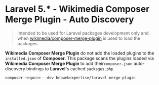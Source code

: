# Laravel 5.* - Wikimedia Composer Merge Plugin - Auto Discovery

> Intended to be used for Laravel packages development only and when [wikimedia/composer-merge-plugin](https://github.com/wikimedia/composer-merge-plugin) is used to load the packages.

__Wikimedia Composer Merge Plugin__ do not add the loaded plugins to the `installed.json` of __Composer__.
This package scans the plugins loaded via __Wikimedia Composer Merge Plugin__ to add their`composer.json` auto-discovery bindings to __Laravel__'s cached `packages.php`.


    composer require --dev bnbwebexpertise/laravel-merge-plugin
